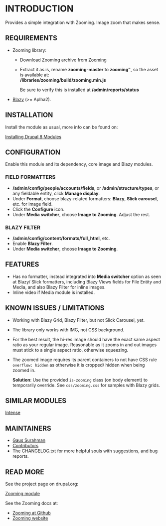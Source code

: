 # INTRODUCTION

Provides a simple integration with Zooming. Image zoom that makes sense.

## REQUIREMENTS
* Zooming library:
  + Download Zooming archive from
    [Zooming](https://github.com/kingdido999/zooming)
  + Extract it as is, rename **zooming-master** to **zooming"**, so the
    asset is available at:  
    **/libraries/zooming/build/zooming.min.js**

    Be sure to verify this is installed at **/admin/reports/status**

* [Blazy](https://drupal.org/project/blazy) (>= Aplha2).    


## INSTALLATION
Install the module as usual, more info can be found on:

[Installing Drupal 8 Modules](https://drupal.org/node/1897420)


## CONFIGURATION
Enable this module and its dependency, core image and Blazy modules.

### FIELD FORMATTERS
* **/admin/config/people/accounts/fields**, or **/admin/structure/types**,
  or any fieldable entity, click **Manage display**.
* Under **Format**, choose blazy-related formatters:
  **Blazy**, **Slick carousel**, etc. for image field.
* Click the **Configure** icon.
* Under **Media switcher**, choose **Image to Zooming**. Adjust the rest.

### BLAZY FILTER
* **/admin/config/content/formats/full_html**, etc.
* Enable **Blazy Filter**.
* Under **Media switcher**, choose **Image to Zooming**.


## FEATURES
* Has no formatter, instead integrated into **Media switcher** option as seen at
  Blazy/ Slick formatters, including Blazy Views fields for File Entity and
  Media, and also Blazy Filter for inline images.
* Inline video if Media module is installed.


## KNOWN ISSUES / LIMITATIONS
* Working with Blazy Grid, Blazy Filter, but not Slick Carousel, yet.
* The library only works with IMG, not CSS background.
* For the best result, the hi-res image should have the exact same aspect ratio
  as your regular image. Reasonable as it zooms in and out images must stick to
  a single aspect ratio, otherwise squeezing.
* The zoomed image requires its parent containers to not have CSS rule
  `overflow: hidden` as otherwise it is cropped/ hidden when being zoomed in.

  **Solution**:
  Use the provided `is-zooming` class (on body element) to temporarily override.
  See `css/zooming.css` for samples with Blazy grids.


## SIMILAR MODULES
[Intense](https://drupal.org/project/intense)


## MAINTAINERS
* [Gaus Surahman](https://drupal.org/user/159062)
* [Contributors](https://www.drupal.org/node/3031940/committers)
* The CHANGELOG.txt for more helpful souls with suggestions, and bug reports.


## READ MORE
See the project page on drupal.org:

[Zooming module](http://drupal.org/project/zooming)

See the Zooming docs at:

* [Zooming at Github](https://github.com/kingdido999/zooming)
* [Zooming website](https://desmonding.me/zooming)
